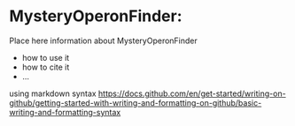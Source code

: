 
# MysteryOperonFinder: 

Place here information about MysteryOperonFinder

- how to use it
- how to cite it
- ...

using markdown syntax
https://docs.github.com/en/get-started/writing-on-github/getting-started-with-writing-and-formatting-on-github/basic-writing-and-formatting-syntax
